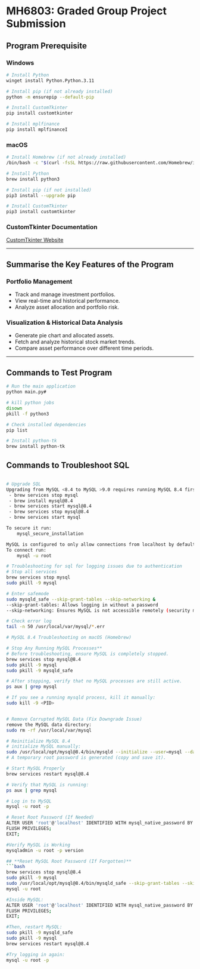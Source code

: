 # MH6803: Graded Group Project Submission

## **Program Prerequisite**

### **Windows**
```sh
# Install Python
winget install Python.Python.3.11

# Install pip (if not already installed)
python -m ensurepip --default-pip

# Install CustomTkinter
pip install customtkinter

# Install mplfinance 
pip install mplfinanceI

```

### **macOS**
```sh
# Install Homebrew (if not already installed)
/bin/bash -c "$(curl -fsSL https://raw.githubusercontent.com/Homebrew/install/HEAD/install.sh)"

# Install Python
brew install python3

# Install pip (if not installed)
pip3 install --upgrade pip

# Install CustomTkinter
pip3 install customtkinter
```

### **CustomTkinter Documentation**
[CustomTkinter Website](https://customtkinter.tomschimansky.com/)

---

## **Summarise the Key Features of the Program**

### **Portfolio Management**
- Track and manage investment portfolios.
- View real-time and historical performance.
- Analyze asset allocation and portfolio risk.

### **Visualization & Historical Data Analysis**
- Generate pie chart and allocated assets.
- Fetch and analyze historical stock market trends.
- Compare asset performance over different time periods.

---

## **Commands to Test Program**

```sh
# Run the main application
python main.py#

# kill python jobs
disown
pkill -f python3

# Check installed dependencies
pip list

# Install python-tk
brew install python-tk
```
## **Commands to Troubleshoot SQL**

```sh

# Upgrade SQL
Upgrading from MySQL <8.4 to MySQL >9.0 requires running MySQL 8.4 first:
 - brew services stop mysql
 - brew install mysql@8.4
 - brew services start mysql@8.4
 - brew services stop mysql@8.4
 - brew services start mysql

To secure it run:
    mysql_secure_installation

MySQL is configured to only allow connections from localhost by default
To connect run:
    mysql -u root

# Troubleshooting for sql for logging issues due to authentication
# Stop all services 
brew services stop mysql
sudo pkill -9 mysql

# Enter safemode 
sudo mysqld_safe --skip-grant-tables --skip-networking &
--skip-grant-tables: Allows logging in without a password
--skip-networking: Ensures MySQL is not accessible remotely (security measure)

# Check error log
tail -n 50 /usr/local/var/mysql/*.err

# MySQL 8.4 Troubleshooting on macOS (Homebrew)

# Stop Any Running MySQL Processes**
# Before troubleshooting, ensure MySQL is completely stopped.
brew services stop mysql@8.4
sudo pkill -9 mysql
sudo pkill -9 mysqld_safe

# After stopping, verify that no MySQL processes are still active.
ps aux | grep mysql

# If you see a running mysqld process, kill it manually:
sudo kill -9 <PID>


# Remove Corrupted MySQL Data (Fix Downgrade Issue)
remove the MySQL data directory: 
sudo rm -rf /usr/local/var/mysql

# Reinitialize MySQL 8.4
# initialize MySQL manually:
sudo /usr/local/opt/mysql@8.4/bin/mysqld --initialize --user=mysql --datadir=/usr/local/var/mysql
# A temporary root password is generated (copy and save it).

# Start MySQL Properly
brew services restart mysql@8.4

# Verify that MySQL is running:
ps aux | grep mysql

# Log in to MySQL
mysql -u root -p

# Reset Root Password (If Needed)
ALTER USER 'root'@'localhost' IDENTIFIED WITH mysql_native_password BY 'YourNewSecurePassword';
FLUSH PRIVILEGES;
EXIT;

#Verify MySQL is Working
mysqladmin -u root -p version

## **Reset MySQL Root Password (If Forgotten)**
```bash
brew services stop mysql@8.4
sudo pkill -9 mysql
sudo /usr/local/opt/mysql@8.4/bin/mysqld_safe --skip-grant-tables --skip-networking &
mysql -u root

#Inside MySQL:
ALTER USER 'root'@'localhost' IDENTIFIED WITH mysql_native_password BY 'YourNewSecurePassword';
FLUSH PRIVILEGES;
EXIT;

#Then, restart MySQL:
sudo pkill -9 mysqld_safe
sudo pkill -9 mysql
brew services restart mysql@8.4

#Try logging in again:
mysql -u root -p


```
